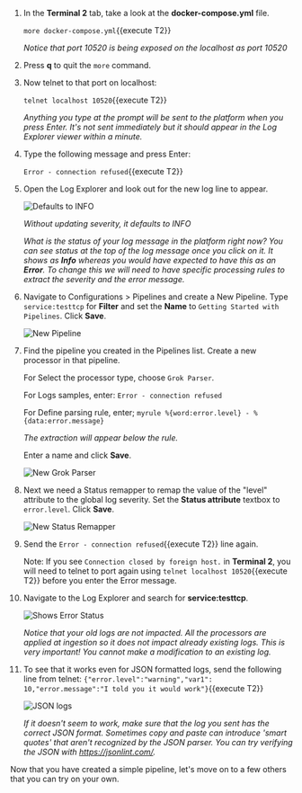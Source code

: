 1. In the **Terminal 2** tab, take a look at the **docker-compose.yml** file. 
   
   `more docker-compose.yml`{{execute T2}}
   
   *Notice that port 10520 is being exposed on the localhost as port 10520*
   
2. Press **q** to quit the `more` command.


3. Now telnet to that port on localhost:

   `telnet localhost 10520`{{execute T2}}

   *Anything you type at the prompt will be sent to the platform when you press Enter. It's not sent immediately but it should appear in the Log Explorer viewer within a minute.*

4. Type the following message and press Enter:

   `Error - connection refused`{{execute T2}}

5. Open the Log Explorer and look out for the new log line to appear.
   
   ![Defaults to INFO](/sdheda/scenarios/logsparse/assets/defaultsinfonew.png)

   *Without updating severity, it defaults to INFO*

   *What is the status of your log message in the platform right now? You can see status at the top of the log message once you click on it. It shows as **Info** whereas you would have expected to have this as an **Error**. To change this we will need to have specific processing rules to extract the severity and the error message.*

6. Navigate to Configurations > Pipelines and create a New Pipeline. Type `service:testtcp` for **Filter** and set the **Name** to `Getting Started with Pipelines`. Click **Save**.

   ![New Pipeline](/sdheda/scenarios/logsparse/assets/newpipelinenew.png)

7. Find the pipeline you created in the Pipelines list. Create a new processor in that pipeline. 

   For Select the processor type, choose `Grok Parser`. 
   
   For Logs samples, enter:
   `Error - connection refused`
   
   For Define parsing rule, enter;
   `myrule %{word:error.level} - %{data:error.message}`
   
   *The extraction will appear below the rule.*
   
   Enter a name and click **Save**.
   
   ![New Grok Parser](/sdheda/scenarios/logsparse/assets/newgrokparser.png)

8. Next we need a Status remapper to remap the value of the "level" attribute to the global log severity. Set the **Status attribute** textbox to `error.level`. Click **Save**.
   
   ![New Status Remapper](/sdheda/scenarios/logsparse/assets/newstatusremapper.png)

9. Send the `Error - connection refused`{{execute T2}} line again. 
   
   Note: If you see `Connection closed by foreign host.` in **Terminal 2**, you will need to telnet to port again using `telnet localhost 10520`{{execute T2}} before you enter the Error message.

10. Navigate to the Log Explorer and search for **service:testtcp**.

    ![Shows Error Status](/sdheda/scenarios/logsparse/assets/errorstatus.png)
    
    *Notice that your old logs are not impacted. All the processors are applied at ingestion so it does not impact already existing logs. This is very important! You cannot make a modification to an existing log.*

11. To see that it works even for JSON formatted logs, send the following line from telnet:
    `{"error.level":"warning","var1": 10,"error.message":"I told you it would work"}`{{execute T2}}
   
    ![JSON logs](/sdheda/scenarios/logsparse/assets/jsonlogsnew.png)
    
    *If it doesn't seem to work, make sure that the log you sent has the correct JSON format. Sometimes copy and paste can introduce 'smart quotes' that aren't recognized by the JSON parser. You can try verifying the JSON with https://jsonlint.com/.*

Now that you have created a simple pipeline, let's move on to a few others that you can try on your own.

